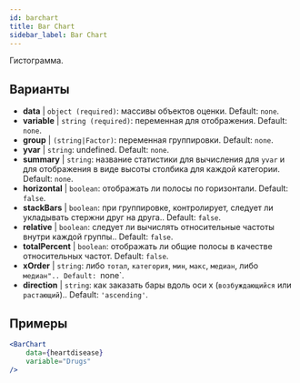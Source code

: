 ```yaml
---
id: barchart
title: Bar Chart
sidebar_label: Bar Chart
---
```


Гистограмма.

## Варианты

* __data__ | `object (required)`: массивы объектов оценки. Default: `none`.
* __variable__ | `string (required)`: переменная для отображения. Default: `none`.
* __group__ | `(string|Factor)`: переменная группировки. Default: `none`.
* __yvar__ | `string`: undefined. Default: `none`.
* __summary__ | `string`: название статистики для вычисления для `yvar` и для отображения в виде высоты столбика для каждой категории. Default: `none`.
* __horizontal__ | `boolean`: отображать ли полосы по горизонтали. Default: `false`.
* __stackBars__ | `boolean`: при группировке, контролирует, следует ли укладывать стержни друг на друга.. Default: `false`.
* __relative__ | `boolean`: следует ли вычислять относительные частоты внутри каждой группы.. Default: `false`.
* __totalPercent__ | `boolean`: отображать ли общие полосы в качестве относительных частот. Default: `false`.
* __xOrder__ | `string`: либо `тотал`, `категория`, `мин`, `макс`, `медиан`, либо `медиан".. Default: `none`.
* __direction__ | `string`: как заказать бары вдоль оси x (`возбуждающийся` или `растающий`).. Default: `'ascending'`.


## Примеры

```jsx live
<BarChart 
    data={heartdisease} 
    variable="Drugs"
/>
```

